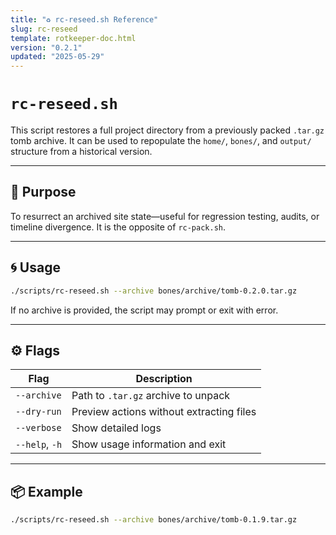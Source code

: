 ```yaml
---
title: "♻️ rc-reseed.sh Reference"
slug: rc-reseed
template: rotkeeper-doc.html
version: "0.2.1"
updated: "2025-05-29"
---
```


# `rc-reseed.sh`

This script restores a full project directory from a previously packed `.tar.gz` tomb archive. It can be used to repopulate the `home/`, `bones/`, and `output/` structure from a historical version.

---

## 🧠 Purpose

To resurrect an archived site state—useful for regression testing, audits, or timeline divergence. It is the opposite of `rc-pack.sh`.

---

## 🌀 Usage

```bash
./scripts/rc-reseed.sh --archive bones/archive/tomb-0.2.0.tar.gz
```

If no archive is provided, the script may prompt or exit with error.

---

## ⚙️ Flags

| Flag          | Description                                               |
|---------------|-----------------------------------------------------------|
| `--archive`   | Path to `.tar.gz` archive to unpack                       |
| `--dry-run`   | Preview actions without extracting files                  |
| `--verbose`   | Show detailed logs                                        |
| `--help`, `-h`| Show usage information and exit                           |

---

## 📦 Example

```bash
./scripts/rc-reseed.sh --archive bones/archive/tomb-0.1.9.tar.gz
```

<!-- 🎴 Limerick 1:
When old tombs lie silent and cold,
rc-reseed brings life untold.
It unpacks the past,
In memories vast,
And scripts from the archive unfold.
-->

<!-- 🎴 Limerick 2:
Should history’s bones need a spark,
this ritual revives each dark mark.
With tar’s gentle sweep,
It calls from the deep,
And lights up the shadows so stark.
-->